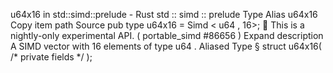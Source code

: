 u64x16 in std::simd::prelude - Rust
std
::
simd
::
prelude
Type Alias
u64x16
Copy item path
Source
pub type u64x16 =
Simd
<
u64
, 16>;
🔬
This is a nightly-only experimental API. (
portable_simd
#86656
)
Expand description
A SIMD vector with 16 elements of type
u64
.
Aliased Type
§
struct u64x16(
/* private fields */
);